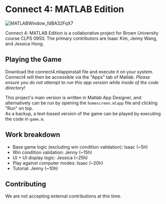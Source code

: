 # Connect 4: MATLAB Edition

![MATLABWindow_fdBA32FqX7](https://user-images.githubusercontent.com/12666237/159749255-573c38f2-ba3b-4167-8471-13a5c7bf1a2d.gif)

Connect 4: MATLAB Edition is a collaborative project for Brown University course CLPS 0950. The primary contributors are Isaac Kim, Jenny Wang, and Jessica Hong.

## Playing the Game

Download the connect4.mlappinstall file and execute it on your system. Connect4 will then be accessible via the "Apps" tab of Matlab. *Please ensure you do not attempt to run this app version while inside of the code directory!*

This project's main version is written in Matlab App Designer, and alternatively can be run by opening the `homescreen.mlapp` file and clicking "Run" on top.  
As a backup, a text-based version of the game can be played by executing the code in `game.m`.

## Work breakdown
- Base game logic (excluding win condition validation): Isaac (~5h)
- Win condition validation: Jenny (~15h)
- UI + UI display logic: Jessica (~25h)
- Play against computer modes: Isaac (~20h)
- Tutorial: Jenny (~10h)

## Contributing
We are not accepting external contributions at this time.
